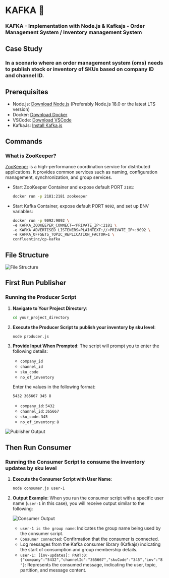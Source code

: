 # KAFKA 🚀
### KAFKA - Implementation with Node.js & Kafkajs - Order Management System / Inventory management System

## Case Study
### In a scenario where an order management system (oms) needs to publish stock or inventory of SKUs based on company ID and channel ID.

## Prerequisites

- Node.js: [Download Node.js](https://nodejs.org/en) (Preferably Node.js 18.0 or the latest LTS version)
- Docker: [Download Docker](https://www.docker.com)
- VSCode: [Download VSCode](https://code.visualstudio.com)
- KafkaJs: [Install Kafka.js](https://kafka.js.org/)

## Commands

### What is ZooKeeper?

[ZooKeeper](https://zookeeper.apache.org/doc/current/index.html) is a high-performance coordination service for distributed applications. It provides common services such as naming, configuration management, synchronization, and group services.

- Start ZooKeeper Container and expose default PORT `2181`:
  ```bash
  docker run -p 2181:2181 zookeeper
  ```

- Start Kafka Container, expose default PORT `9092`, and set up ENV variables:
  ```bash
  docker run -p 9092:9092 \
  -e KAFKA_ZOOKEEPER_CONNECT=<PRIVATE_IP>:2181 \
  -e KAFKA_ADVERTISED_LISTENERS=PLAINTEXT://<PRIVATE_IP>:9092 \
  -e KAFKA_OFFSETS_TOPIC_REPLICATION_FACTOR=1 \
  confluentinc/cp-kafka
  ```

## File Structure

![File Structure](https://github.com/TravelXML/KAFKA/assets/8361967/a07c9f9e-69b9-42d6-a2e6-787364608247)

## First Run Publisher

### Running the Producer Script

1. **Navigate to Your Project Directory**:
   ```sh
   cd your_project_directory
   ```

2. **Execute the Producer Script to publish your inventory by sku level**:
   ```sh
   node producer.js
   ```

3. **Provide Input When Prompted**:
   The script will prompt you to enter the following details:
   - `company_id`
   - `channel_id`
   - `sku_code`
   - `no_of_inventory`

   Enter the values in the following format:
   ```sh
   5432 365667 345 8
   ```

   - `company_id`: `5432`
   - `channel_id`: `365667`
   - `sku_code`: `345`
   - `no_of_inventory`: `8`

![Publisher Output](https://github.com/TravelXML/KAFKA/assets/8361967/49018263-0863-4c64-9fb0-fd88b111f3bb)

## Then Run Consumer

### Running the Consumer Script to consume the inventory updates by sku level

1. **Execute the Consumer Script with User Name**:
   ```sh
   node consumer.js user-1
   ```

2. **Output Example**:
   When you run the consumer script with a specific user name (`user-1` in this case), you will receive output similar to the following:

   ![Consumer Output](https://github.com/TravelXML/KAFKA/assets/8361967/cb738745-8263-4208-b6a5-bc54794bb973)

   - `user-1 is the group name`: Indicates the group name being used by the consumer script.
   - `Consumer connected`: Confirmation that the consumer is connected.
   - Log messages from the Kafka consumer library (Kafkajs) indicating the start of consumption and group membership details.
   - `user-1: [inv-updates]: PART:0: {"company":"5432","channelId":"365667","skuCode":"345","inv":"8"}`: Represents the consumed message, indicating the user, topic, partition, and message content.





